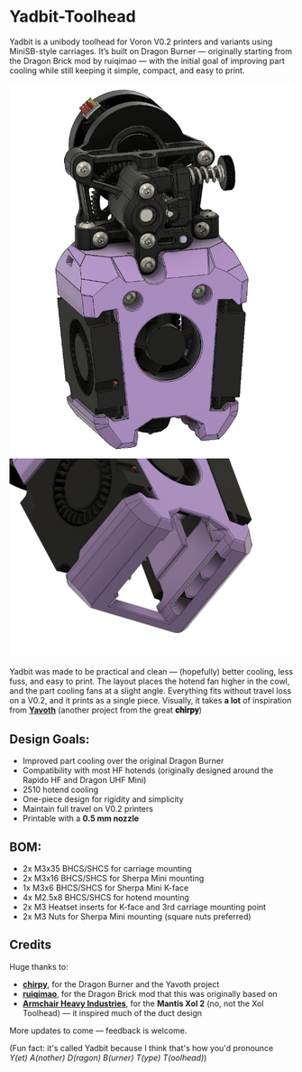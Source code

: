 # Yadbit-Toolhead

Yadbit is a unibody toolhead for Voron V0.2 printers and variants using MiniSB-style carriages. It’s built on Dragon Burner — originally starting from the Dragon Brick mod by ruiqimao — with the initial goal of improving part cooling while still keeping it simple, compact, and easy to print.

![overview](Images/yadbitoverview.png)
![ducts](Images/yadbitducts.png)

Yadbit was made to be practical and clean — (hopefully) better cooling, less fuss, and easy to print. The layout places the hotend fan higher in the cowl, and the part cooling fans at a slight angle. Everything fits without travel loss on a V0.2, and it prints as a single piece. Visually, it takes **a lot** of inspiration from [**Yavoth**](https://github.com/chirpy2605/voron/tree/main/V0/Yavoth) (another project from the great **𝐜𝐡𝐢𝐫𝐩𝐲**)


## Design Goals:
- Improved part cooling over the original Dragon Burner  
- Compatibility with most HF hotends (originally designed around the Rapido HF and Dragon UHF Mini)  
- 2510 hotend cooling  
- One-piece design for rigidity and simplicity  
- Maintain full travel on V0.2 printers  
- Printable with a **0.5 mm nozzle**

## BOM:
- 2x M3x35 BHCS/SHCS for carriage mounting
- 2x M3x16 BHCS/SHCS for Sherpa Mini mounting
- 1x M3x6 BHCS/SHCS for Sherpa Mini K-face
- 4x M2.5x8 BHCS/SHCS for hotend mounting
- 2x M3 Heatset inserts for K-face and 3rd carriage mounting point
- 2x M3 Nuts for Sherpa Mini mounting (square nuts preferred)


## Credits
Huge thanks to:  
- [**chirpy**](https://github.com/chirpy2605), for the Dragon Burner and the Yavoth project  
- [**ruiqimao**](https://github.com/ruiqimao), for the Dragon Brick mod that this was originally based on  
- [**Armchair Heavy Industries**](https://github.com/Armchair-Heavy-Industries), for the **Mantis Xol 2** (no, not the Xol Toolhead) — it inspired much of the duct design  


More updates to come — feedback is welcome.


(Fun fact: it's called Yadbit because I think that's how you'd pronounce _Y(et) A(nother) D(ragon) B(urner) T(ype) T(oolhead)_)
